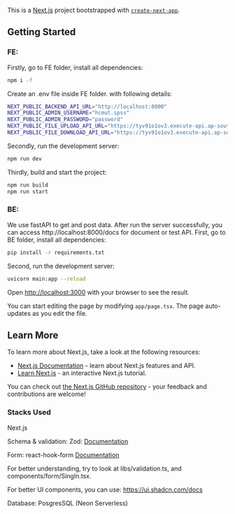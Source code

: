 This is a [Next.js](https://nextjs.org) project bootstrapped with [`create-next-app`](https://nextjs.org/docs/app/api-reference/cli/create-next-app).

## Getting Started
### FE:
Firstly, go to FE folder, install all dependencies:
```bash
npm i -f
```

Create an .env file inside FE folder. with following details:
``` bash
NEXT_PUBLIC_BACKEND_API_URL="http://localhost:8000"
NEXT_PUBLIC_ADMIN_USERNAME="hcmut.spss"
NEXT_PUBLIC_ADMIN_PASSWORD="password"
NEXT_PUBLIC_FILE_UPLOAD_API_URL="https://tyv91o1ov3.execute-api.ap-southeast-2.amazonaws.com/v1/filestoprint"
NEXT_PUBLIC_FILE_DOWNLOAD_API_URL="https://tyv91o1ov3.execute-api.ap-southeast-2.amazonaws.com/v1/filestoprint"
```

Secondly, run the development server:

```bash
npm run dev
```

Thirdly, build and start the project:
```bash
npm run build
npm run start
```
### BE: 
We use fastAPI to get and post data. After run the server successfully, you can access http://localhost:8000/docs for document or test API.
First, go to BE folder, install all dependencies:
```bash
pip install -r requirements.txt
```

Second, run the development server:

```bash
uvicorn main:app --reload
```

Open [http://localhost:3000](http://localhost:3000) with your browser to see the result.

You can start editing the page by modifying `app/page.tsx`. The page auto-updates as you edit the file.

## Learn More

To learn more about Next.js, take a look at the following resources:

- [Next.js Documentation](https://nextjs.org/docs) - learn about Next.js features and API.
- [Learn Next.js](https://nextjs.org/learn) - an interactive Next.js tutorial.

You can check out [the Next.js GitHub repository](https://github.com/vercel/next.js) - your feedback and contributions are welcome!

### Stacks Used
Next.js

Schema & validation: Zod: [Documentation](https://zod.dev/)

Form: react-hook-form [Documentation](https://react-hook-form.com/get-started)

For better understanding, try to look at libs/validation.ts, and components/form/SingIn.tsx.

For better UI components, you can use: https://ui.shadcn.com/docs

Database: PosgresSQL (Neon Serverless)

